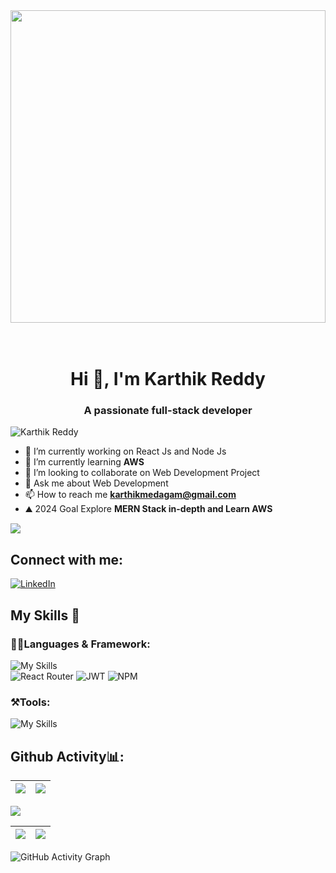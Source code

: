  <div   height="600"  >
<img src="https://user-images.githubusercontent.com/74038190/225813708-98b745f2-7d22-48cf-9150-083f1b00d6c9.gif" width="100%" height="500" >
</div> 
<br><br>

 <h1 align="center">Hi 👋, I'm Karthik Reddy</h1>
<h3 align="center">A passionate full-stack developer </h3>

<p align="left"> <img src="https://komarev.com/ghpvc/?username=MVKarthikReddy&label=Profile%20views&color=0e75b6&style=flat" alt="Karthik Reddy" /> </p>

- 🔭 I’m currently working on React Js and Node Js
- 🌱 I’m currently learning **AWS**
- 👯 I’m looking to collaborate on Web Development Project
- 💬 Ask me about Web Development
- 📫 How to reach me **karthikmedagam@gmail.com**
- ⛰️ 2024 Goal Explore **MERN Stack in-depth and Learn AWS**

<a href="https://www.github.com/MVKarthikReddy" target="_blank"><img
src="https://img.shields.io/github/followers/MVKarthikReddy?logo=github&style=for-the-badge&color=0891b2&labelColor=1c1917" /></a>

<h2 align="left">Connect with me:</h2>

  [![LinkedIn](https://img.shields.io/badge/LinkedIn-%230077B5.svg?logo=linkedin&logoColor=white)](https://linkedin.com/in/karthik-reddy-medagam)  

## My Skills 🚀 
<h3>👨‍💻Languages & Framework: </h3>

 ![My Skills](https://skillicons.dev/icons?i=js,react,django,python,tailwind,css,html,nodejs,express,mongodb,java)
 <br/>
 ![React Router](https://img.shields.io/badge/React_Router-CA4245?style=for-the-badge&logo=react-router&logoColor=white)
  ![JWT](https://img.shields.io/badge/JWT-black?style=for-the-badge&logo=JSON%20web%20tokens)
   ![NPM](https://img.shields.io/badge/NPM-%23000000.svg?style=for-the-badge&logo=npm&logoColor=white)
 
 
 
 <h3>⚒️Tools:</h3>
 
  ![My Skills](https://skillicons.dev/icons?i=github,firebase,vercel,netlify,vscode)
 
 <!-- ![My Skills](https://skillicons.dev/icons?i=py,git,github,cpp,css,express,firebase,git,github,html,js,linux,md,nodejs,react,redux,django,tailwind,ts,vercel,vscode,mongodb,bootstrap,)  -->



 

## Github Activity📊:

|![](https://github-readme-stats.vercel.app/api?username=MVKarthikReddy&theme=react&hide_border=false&include_all_commits=true&count_private=true)|![](https://github-readme-stats.vercel.app/api/top-langs/?username=MVKarthikReddy&layout=compact&theme=tokyonight&langs_count=10)|
|-|-|

![](https://activity-graph.herokuapp.com/graph?username=MVKarthikReddy&theme=redical)

 
 |![](https://github-readme-stats.vercel.app/api/top-langs/?username=MVKarthikReddy&langs_count=10&title_color=0891b2&text_color=ffffff&icon_color=0891b2&bg_color=1c1917&hide_border=true&locale=en&custom_title=Top%20%Languages)| ![](https://github-readme-streak-stats.herokuapp.com/?user=MVKarthikReddy&theme=react&hide_border=false)|
|-|-|

![GitHub Activity Graph](https://github-readme-activity-graph.cyclic.app/graph?username=MVKarthikReddy&theme=default)

 

 
 
 
